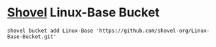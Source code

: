 # [Shovel](https://github.com/Ash258/Scoop-Core) Linux-Base Bucket

`shovel bucket add Linux-Base 'https://github.com/shovel-org/Linux-Base-Bucket.git'`
